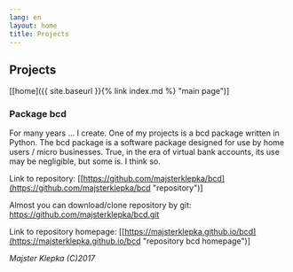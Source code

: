 ```yaml
---
lang: en
layout: home
title: Projects
---
```


## Projects

[[home]({{ site.baseurl }}{% link index.md %} "main page")]

### Package bcd

For many years ... I create. One of my projects is a bcd package written in Python.
The bcd package is a software package designed for use by home users / micro businesses. True, in the era of virtual bank accounts, its use may be negligible, but some is. I think so.

Link to repository: [[https://github.com/majsterklepka/bcd](https://github.com/majsterklepka/bcd "repository")]  

Almost you can download/clone repository by git:  
https://github.com/majsterklepka/bcd.git

Link to repository homepage: [[https://majsterklepka.github.io/bcd](https://majsterklepka.github.io/bcd "repository bcd homepage")]

_Majster Klepka (C)2017_



